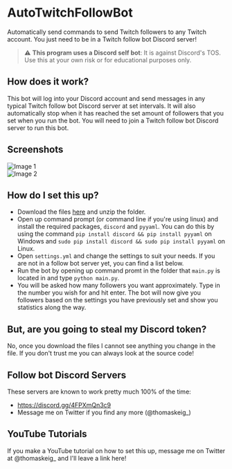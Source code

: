 # AutoTwitchFollowBot
Automatically send commands to send Twitch followers to any Twitch account. You just need to be in a Twitch follow bot Discord server!

> :warning: **This program uses a Discord self bot**: It is against Discord's TOS. Use this at your own risk or for educational purposes only.

## How does it work?
This bot will log into your Discord account and send messages in any typical Twitch follow bot Discord server at set intervals. It will also automatically stop when it has reached the set amount of followers that you set when you run the bot.
You will need to join a Twitch follow bot Discord server to run this bot.

## Screenshots
![Image 1](https://i.ibb.co/rHfnJmf/Screenshot-2021-11-10-180340.png)\
![Image 2](https://i.ibb.co/F3CftWF/Screenshot-2021-11-10-180321.png)

## How do I set this up?
- Download the files [here](https://github.com/thomaskeig/AutoTwitchFollowBot/archive/refs/heads/main.zip) and unzip the folder.
- Open up command prompt (or command line if you're using linux) and install the required packages, `discord` and `pyyaml`. You can do this by using the command `pip install discord && pip install pyyaml` on Windows and `sudo pip install discord && sudo pip install pyyaml` on Linux.
- Open `settings.yml` and change the settings to suit your needs. If you are not in a follow bot server yet, you can find a list below.
- Run the bot by opening up command promt in the folder that `main.py` is located in and type `python main.py`.
- You will be asked how many followers you want approximately. Type in the number you wish for and hit enter. The bot will now give you followers based on the settings you have previously set and show you statistics along the way.

## But, are you going to steal my Discord token?
No, once you download the files I cannot see anything you change in the file. If you don't trust me you can always look at the source code!

## Follow bot Discord Servers
These servers are known to work pretty much 100% of the time:
- https://discord.gg/4FPXmQn3c9
- Message me on Twitter if you find any more (@thomaskeig_)

## YouTube Tutorials
If you make a YouTube tutorial on how to set this up, message me on Twitter at @thomaskeig_ and I'll leave a link here!

